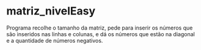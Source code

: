 # matriz_nivelEasy
Programa recolhe o tamanho da matriz, pede para inserir os números que são inseridos nas linhas e colunas, e dá os números que estão na diagonal e a quantidade de números negativos.
